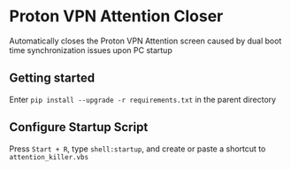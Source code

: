 # Proton VPN Attention Closer
Automatically closes the Proton VPN Attention screen caused by dual boot time synchronization issues upon PC startup

## Getting started
Enter `pip install --upgrade -r requirements.txt` in the parent directory

## Configure Startup Script
Press `Start + R`, type `shell:startup`, and create or paste a shortcut to `attention_killer.vbs`
